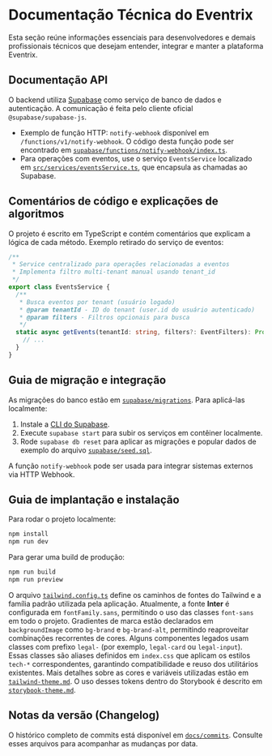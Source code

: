 # Documentação Técnica do Eventrix

Esta seção reúne informações essenciais para desenvolvedores e demais profissionais técnicos que desejam entender, integrar e manter a plataforma Eventrix.

## Documentação API

O backend utiliza [Supabase](https://supabase.com) como serviço de banco de dados e autenticação. A comunicação é feita pelo cliente oficial `@supabase/supabase-js`.

- Exemplo de função HTTP: `notify-webhook` disponível em `/functions/v1/notify-webhook`. O código desta função pode ser encontrado em [`supabase/functions/notify-webhook/index.ts`](../../supabase/functions/notify-webhook/index.ts).
- Para operações com eventos, use o serviço `EventsService` localizado em [`src/services/eventsService.ts`](../../src/services/eventsService.ts), que encapsula as chamadas ao Supabase.

## Comentários de código e explicações de algoritmos

O projeto é escrito em TypeScript e contém comentários que explicam a lógica de cada método. Exemplo retirado do serviço de eventos:

```ts
/**
 * Service centralizado para operações relacionadas a eventos
 * Implementa filtro multi-tenant manual usando tenant_id
 */
export class EventsService {
  /**
   * Busca eventos por tenant (usuário logado)
   * @param tenantId - ID do tenant (user.id do usuário autenticado)
   * @param filters - Filtros opcionais para busca
   */
  static async getEvents(tenantId: string, filters?: EventFilters): Promise<EventListItem[]> {
    // ...
  }
}
```

## Guia de migração e integração

As migrações do banco estão em [`supabase/migrations`](../../supabase/migrations). Para aplicá-las localmente:

1. Instale a [CLI do Supabase](https://supabase.com/docs/guides/cli).
2. Execute `supabase start` para subir os serviços em contêiner localmente.
3. Rode `supabase db reset` para aplicar as migrações e popular dados de exemplo do arquivo [`supabase/seed.sql`](../../supabase/seed.sql).

A função `notify-webhook` pode ser usada para integrar sistemas externos via HTTP Webhook.

## Guia de implantação e instalação

Para rodar o projeto localmente:

```bash
npm install
npm run dev
```

Para gerar uma build de produção:

```bash
npm run build
npm run preview
```

O arquivo [`tailwind.config.ts`](../../tailwind.config.ts) define os caminhos de fontes do Tailwind e a família padrão utilizada pela aplicação.
Atualmente, a fonte **Inter** é configurada em `fontFamily.sans`, permitindo o uso das classes `font-sans` em todo o projeto.
Gradientes de marca estão declarados em `backgroundImage` como `bg-brand` e `bg-brand-alt`, permitindo reaproveitar combinações recorrentes de cores.
Alguns componentes legados usam classes com prefixo `legal-` (por exemplo, `legal-card` ou `legal-input`).
Essas classes são aliases definidos em `index.css` que aplicam os estilos `tech-*` correspondentes, garantindo compatibilidade e reuso dos utilitários existentes.
Mais detalhes sobre as cores e variáveis utilizadas estão em [`tailwind-theme.md`](./tailwind-theme.md).
O uso desses tokens dentro do Storybook é descrito em [`storybook-theme.md`](./storybook-theme.md).

## Notas da versão (Changelog)

O histórico completo de commits está disponível em [`docs/commits`](../commits). Consulte esses arquivos para acompanhar as mudanças por data.
